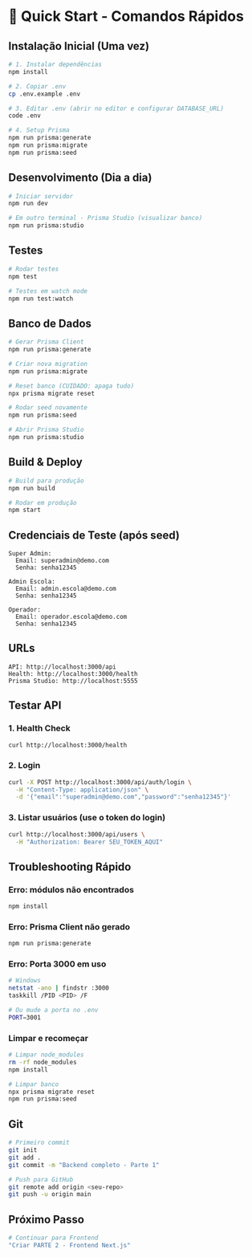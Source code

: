 # 🚀 Quick Start - Comandos Rápidos

## Instalação Inicial (Uma vez)

```bash
# 1. Instalar dependências
npm install

# 2. Copiar .env
cp .env.example .env

# 3. Editar .env (abrir no editor e configurar DATABASE_URL)
code .env

# 4. Setup Prisma
npm run prisma:generate
npm run prisma:migrate
npm run prisma:seed
```

## Desenvolvimento (Dia a dia)

```bash
# Iniciar servidor
npm run dev

# Em outro terminal - Prisma Studio (visualizar banco)
npm run prisma:studio
```

## Testes

```bash
# Rodar testes
npm test

# Testes em watch mode
npm run test:watch
```

## Banco de Dados

```bash
# Gerar Prisma Client
npm run prisma:generate

# Criar nova migration
npm run prisma:migrate

# Reset banco (CUIDADO: apaga tudo)
npx prisma migrate reset

# Rodar seed novamente
npm run prisma:seed

# Abrir Prisma Studio
npm run prisma:studio
```

## Build & Deploy

```bash
# Build para produção
npm run build

# Rodar em produção
npm start
```

## Credenciais de Teste (após seed)

```
Super Admin:
  Email: superadmin@demo.com
  Senha: senha12345

Admin Escola:
  Email: admin.escola@demo.com
  Senha: senha12345

Operador:
  Email: operador.escola@demo.com
  Senha: senha12345
```

## URLs

```
API: http://localhost:3000/api
Health: http://localhost:3000/health
Prisma Studio: http://localhost:5555
```

## Testar API

### 1. Health Check
```bash
curl http://localhost:3000/health
```

### 2. Login
```bash
curl -X POST http://localhost:3000/api/auth/login \
  -H "Content-Type: application/json" \
  -d '{"email":"superadmin@demo.com","password":"senha12345"}'
```

### 3. Listar usuários (use o token do login)
```bash
curl http://localhost:3000/api/users \
  -H "Authorization: Bearer SEU_TOKEN_AQUI"
```

## Troubleshooting Rápido

### Erro: módulos não encontrados
```bash
npm install
```

### Erro: Prisma Client não gerado
```bash
npm run prisma:generate
```

### Erro: Porta 3000 em uso
```bash
# Windows
netstat -ano | findstr :3000
taskkill /PID <PID> /F

# Ou mude a porta no .env
PORT=3001
```

### Limpar e recomeçar
```bash
# Limpar node_modules
rm -rf node_modules
npm install

# Limpar banco
npx prisma migrate reset
npm run prisma:seed
```

## Git

```bash
# Primeiro commit
git init
git add .
git commit -m "Backend completo - Parte 1"

# Push para GitHub
git remote add origin <seu-repo>
git push -u origin main
```

## Próximo Passo

```bash
# Continuar para Frontend
"Criar PARTE 2 - Frontend Next.js"
```
